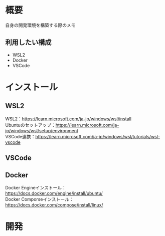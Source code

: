 # 概要
自身の開発環境を構築する際のメモ

## 利用したい構成
* WSL2
* Docker
* VSCode

# インストール
## WSL2
WSL2：https://learn.microsoft.com/ja-jp/windows/wsl/install  
Ubuntuのセットアップ：https://learn.microsoft.com/ja-jp/windows/wsl/setup/environment  
VSCode連携：https://learn.microsoft.com/ja-jp/windows/wsl/tutorials/wsl-vscode  

## VSCode

## Docker
Docker Engineインストール：https://docs.docker.com/engine/install/ubuntu/  
Docker Comporseインストール：https://docs.docker.com/compose/install/linux/  

# 開発



